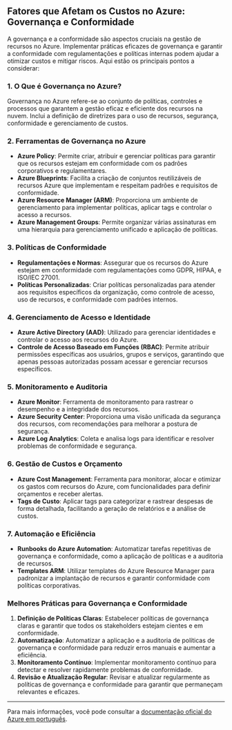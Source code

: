 ## Fatores que Afetam os Custos no Azure: Governança e Conformidade

A governança e a conformidade são aspectos cruciais na gestão de recursos no Azure. Implementar práticas eficazes de governança e garantir a conformidade com regulamentações e políticas internas podem ajudar a otimizar custos e mitigar riscos. Aqui estão os principais pontos a considerar:

### 1. **O Que é Governança no Azure?**
Governança no Azure refere-se ao conjunto de políticas, controles e processos que garantem a gestão eficaz e eficiente dos recursos na nuvem. Inclui a definição de diretrizes para o uso de recursos, segurança, conformidade e gerenciamento de custos.

### 2. **Ferramentas de Governança no Azure**
- **Azure Policy**: Permite criar, atribuir e gerenciar políticas para garantir que os recursos estejam em conformidade com os padrões corporativos e regulamentares.
- **Azure Blueprints**: Facilita a criação de conjuntos reutilizáveis de recursos Azure que implementam e respeitam padrões e requisitos de conformidade.
- **Azure Resource Manager (ARM)**: Proporciona um ambiente de gerenciamento para implementar políticas, aplicar tags e controlar o acesso a recursos.
- **Azure Management Groups**: Permite organizar várias assinaturas em uma hierarquia para gerenciamento unificado e aplicação de políticas.

### 3. **Políticas de Conformidade**
- **Regulamentações e Normas**: Assegurar que os recursos do Azure estejam em conformidade com regulamentações como GDPR, HIPAA, e ISO/IEC 27001.
- **Políticas Personalizadas**: Criar políticas personalizadas para atender aos requisitos específicos da organização, como controle de acesso, uso de recursos, e conformidade com padrões internos.

### 4. **Gerenciamento de Acesso e Identidade**
- **Azure Active Directory (AAD)**: Utilizado para gerenciar identidades e controlar o acesso aos recursos do Azure.
- **Controle de Acesso Baseado em Funções (RBAC)**: Permite atribuir permissões específicas aos usuários, grupos e serviços, garantindo que apenas pessoas autorizadas possam acessar e gerenciar recursos específicos.

### 5. **Monitoramento e Auditoria**
- **Azure Monitor**: Ferramenta de monitoramento para rastrear o desempenho e a integridade dos recursos.
- **Azure Security Center**: Proporciona uma visão unificada da segurança dos recursos, com recomendações para melhorar a postura de segurança.
- **Azure Log Analytics**: Coleta e analisa logs para identificar e resolver problemas de conformidade e segurança.

### 6. **Gestão de Custos e Orçamento**
- **Azure Cost Management**: Ferramenta para monitorar, alocar e otimizar os gastos com recursos do Azure, com funcionalidades para definir orçamentos e receber alertas.
- **Tags de Custo**: Aplicar tags para categorizar e rastrear despesas de forma detalhada, facilitando a geração de relatórios e a análise de custos.

### 7. **Automação e Eficiência**
- **Runbooks do Azure Automation**: Automatizar tarefas repetitivas de governança e conformidade, como a aplicação de políticas e a auditoria de recursos.
- **Templates ARM**: Utilizar templates do Azure Resource Manager para padronizar a implantação de recursos e garantir conformidade com políticas corporativas.

### Melhores Práticas para Governança e Conformidade
1. **Definição de Políticas Claras**: Estabelecer políticas de governança claras e garantir que todos os stakeholders estejam cientes e em conformidade.
2. **Automatização**: Automatizar a aplicação e a auditoria de políticas de governança e conformidade para reduzir erros manuais e aumentar a eficiência.
3. **Monitoramento Contínuo**: Implementar monitoramento contínuo para detectar e resolver rapidamente problemas de conformidade.
4. **Revisão e Atualização Regular**: Revisar e atualizar regularmente as políticas de governança e conformidade para garantir que permaneçam relevantes e eficazes.

---

Para mais informações, você pode consultar a [documentação oficial do Azure em português](https://docs.microsoft.com/pt-br/azure/?product=popular).
